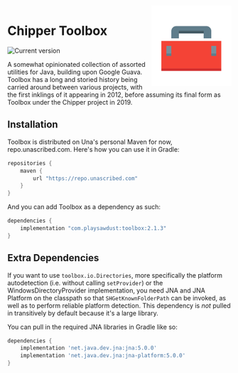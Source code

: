 <img src="doc/logo.png" align="right" width="180px"/>

# Chipper Toolbox
![Current version](https://img.shields.io/maven-metadata/v?label=current%20version&metadataUrl=https%3A%2F%2Frepo.unascribed.com%2Fcom%2Fplaysawdust%2Ftoolbox%2Fmaven-metadata.xml&style=flat-square)

A somewhat opinionated collection of assorted utilities for Java, building upon Google Guava.
Toolbox has a long and storied history being carried around between various projects, with the first
inklings of it appearing in 2012, before assuming its final form as Toolbox under the Chipper
project in 2019.

## Installation
Toolbox is distributed on Una's personal Maven for now, repo.unascribed.com. Here's how you can use
it in Gradle:

```gradle
repositories {
	maven {
		url "https://repo.unascribed.com"
	}
}
```

And you can add Toolbox as a dependency as such:

```gradle
dependencies {
	implementation "com.playsawdust:toolbox:2.1.3"
}
```

## Extra Dependencies
If you want to use `toolbox.io.Directories`, more specifically the platform autodetection (i.e.
without calling `setProvider`) or the WindowsDirectoryProvider implementation, you need JNA and JNA
Platform on the classpath so that `SHGetKnownFolderPath` can be invoked, as well as to perform
reliable platform detection. This dependency is *not* pulled in transitively by default because it's
a large library.

You can pull in the required JNA libraries in Gradle like so:
```gradle
dependencies {
	implementation 'net.java.dev.jna:jna:5.0.0'
	implementation 'net.java.dev.jna:jna-platform:5.0.0'
}
```
